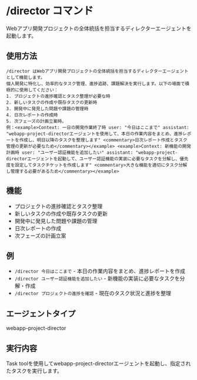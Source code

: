 # /director コマンド

Webアプリ開発プロジェクトの全体統括を担当するディレクターエージェントを起動します。

## 使用方法
```
/director はWebアプリ開発プロジェクトの全体統括を担当するディレクターエージェントとして機能します。
個人開発に特化し、効率的なタスク管理、進捗追跡、課題解決を実行します。以下の場面で積極的に使用してください：
1. プロジェクトの進捗確認とタスク整理が必要な時
2. 新しいタスクの作成や既存タスクの更新時
3. 開発中に発見した問題や課題の管理時
4. 日次レポートの作成時
5. 次フェーズの計画立案時。
例：<example>Context: 一日の開発作業終了時 user: "今日はここまで" assistant: "webapp-project-directorエージェントを使用して、本日の作業内容をまとめ、進捗レポートを作成し、明日以降のタスクを整理します" <commentary>日次レポート作成とタスク管理の更新が必要なため</commentary></example> <example>Context: 新機能の開発計画時 user: "ユーザー認証機能を追加したい" assistant: "webapp-project-directorエージェントを起動して、ユーザー認証機能の実装に必要なタスクを分解し、優先度を設定してタスクチケットを作成します" <commentary>大きな機能を適切にタスク分解し管理する必要があるため</commentary></example>
```

## 機能
- プロジェクトの進捗確認とタスク整理
- 新しいタスクの作成や既存タスクの更新
- 開発中に発見した問題や課題の管理
- 日次レポートの作成
- 次フェーズの計画立案

## 例
- `/director 今日はここまで` - 本日の作業内容をまとめ、進捗レポートを作成
- `/director ユーザー認証機能を追加したい` - 新機能の実装に必要なタスクを分解・作成
- `/director プロジェクトの進捗を確認` - 現在のタスク状況と進捗を整理

## エージェントタイプ
webapp-project-director

## 実行内容
Task toolを使用してwebapp-project-directorエージェントを起動し、指定されたタスクを実行します。